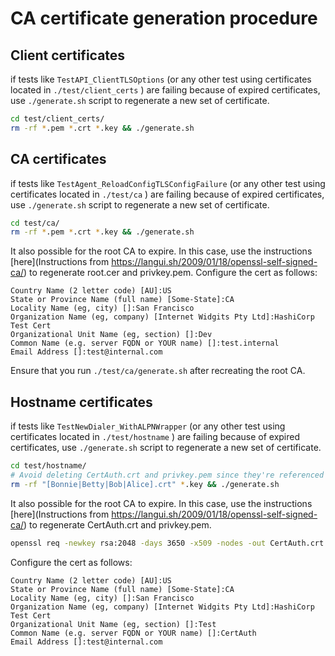 # CA certificate generation procedure

## Client certificates
if tests like `TestAPI_ClientTLSOptions` (or any other test using certificates located in `./test/client_certs` ) are failing because of expired certificates, use `./generate.sh` script to regenerate a new set of certificate.

``` bash
cd test/client_certs/
rm -rf *.pem *.crt *.key && ./generate.sh
```

## CA certificates
if tests like `TestAgent_ReloadConfigTLSConfigFailure` (or any other test using certificates located in `./test/ca` ) are failing because of expired certificates, use `./generate.sh` script to regenerate a new set of certificate.

``` bash
cd test/ca/
rm -rf *.pem *.crt *.key && ./generate.sh
```

It also possible for the root CA to expire.
In this case, use the instructions [here](Instructions from https://langui.sh/2009/01/18/openssl-self-signed-ca/) to regenerate root.cer and privkey.pem.
Configure the cert as follows:

```
Country Name (2 letter code) [AU]:US
State or Province Name (full name) [Some-State]:CA
Locality Name (eg, city) []:San Francisco
Organization Name (eg, company) [Internet Widgits Pty Ltd]:HashiCorp Test Cert
Organizational Unit Name (eg, section) []:Dev
Common Name (e.g. server FQDN or YOUR name) []:test.internal
Email Address []:test@internal.com
```

Ensure that you run `./test/ca/generate.sh` after recreating the root CA.

## Hostname certificates

if tests like `TestNewDialer_WithALPNWrapper` (or any other test using certificates located in `./test/hostname` ) are failing because of expired certificates, use `./generate.sh` script to regenerate a new set of certificate.

``` bash
cd test/hostname/
# Avoid deleting CertAuth.crt and privkey.pem since they're referenced in myca.conf
rm -rf "[Bonnie|Betty|Bob|Alice].crt" *.key && ./generate.sh
```

It also possible for the root CA to expire.
In this case, use the instructions [here](Instructions from https://langui.sh/2009/01/18/openssl-self-signed-ca/) to regenerate CertAuth.crt and privkey.pem.

```bash
openssl req -newkey rsa:2048 -days 3650 -x509 -nodes -out CertAuth.crt
```

Configure the cert as follows:
```
Country Name (2 letter code) [AU]:US
State or Province Name (full name) [Some-State]:CA
Locality Name (eg, city) []:San Francisco
Organization Name (eg, company) [Internet Widgits Pty Ltd]:HashiCorp Test Cert
Organizational Unit Name (eg, section) []:Test
Common Name (e.g. server FQDN or YOUR name) []:CertAuth
Email Address []:test@internal.com
```